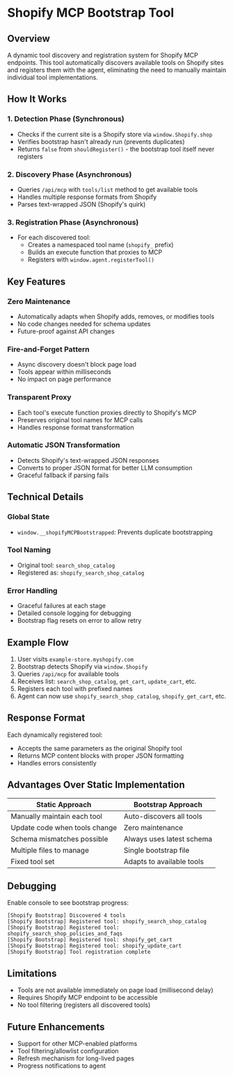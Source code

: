 # Shopify MCP Bootstrap Tool

## Overview

A dynamic tool discovery and registration system for Shopify MCP endpoints. This tool automatically discovers available tools on Shopify sites and registers them with the agent, eliminating the need to manually maintain individual tool implementations.

## How It Works

### 1. Detection Phase (Synchronous)

- Checks if the current site is a Shopify store via `window.Shopify.shop`
- Verifies bootstrap hasn't already run (prevents duplicates)
- Returns `false` from `shouldRegister()` - the bootstrap tool itself never registers

### 2. Discovery Phase (Asynchronous)

- Queries `/api/mcp` with `tools/list` method to get available tools
- Handles multiple response formats from Shopify
- Parses text-wrapped JSON (Shopify's quirk)

### 3. Registration Phase (Asynchronous)

- For each discovered tool:
  - Creates a namespaced tool name (`shopify_` prefix)
  - Builds an execute function that proxies to MCP
  - Registers with `window.agent.registerTool()`

## Key Features

### Zero Maintenance

- Automatically adapts when Shopify adds, removes, or modifies tools
- No code changes needed for schema updates
- Future-proof against API changes

### Fire-and-Forget Pattern

- Async discovery doesn't block page load
- Tools appear within milliseconds
- No impact on page performance

### Transparent Proxy

- Each tool's execute function proxies directly to Shopify's MCP
- Preserves original tool names for MCP calls
- Handles response format transformation

### Automatic JSON Transformation

- Detects Shopify's text-wrapped JSON responses
- Converts to proper JSON format for better LLM consumption
- Graceful fallback if parsing fails

## Technical Details

### Global State

- `window.__shopifyMCPBootstrapped`: Prevents duplicate bootstrapping

### Tool Naming

- Original tool: `search_shop_catalog`
- Registered as: `shopify_search_shop_catalog`

### Error Handling

- Graceful failures at each stage
- Detailed console logging for debugging
- Bootstrap flag resets on error to allow retry

## Example Flow

1. User visits `example-store.myshopify.com`
2. Bootstrap detects Shopify via `window.Shopify`
3. Queries `/api/mcp` for available tools
4. Receives list: `search_shop_catalog`, `get_cart`, `update_cart`, etc.
5. Registers each tool with prefixed names
6. Agent can now use `shopify_search_shop_catalog`, `shopify_get_cart`, etc.

## Response Format

Each dynamically registered tool:

- Accepts the same parameters as the original Shopify tool
- Returns MCP content blocks with proper JSON formatting
- Handles errors consistently

## Advantages Over Static Implementation

| Static Approach               | Bootstrap Approach        |
| ----------------------------- | ------------------------- |
| Manually maintain each tool   | Auto-discovers all tools  |
| Update code when tools change | Zero maintenance          |
| Schema mismatches possible    | Always uses latest schema |
| Multiple files to manage      | Single bootstrap file     |
| Fixed tool set                | Adapts to available tools |

## Debugging

Enable console to see bootstrap progress:

```
[Shopify Bootstrap] Discovered 4 tools
[Shopify Bootstrap] Registered tool: shopify_search_shop_catalog
[Shopify Bootstrap] Registered tool: shopify_search_shop_policies_and_faqs
[Shopify Bootstrap] Registered tool: shopify_get_cart
[Shopify Bootstrap] Registered tool: shopify_update_cart
[Shopify Bootstrap] Tool registration complete
```

## Limitations

- Tools are not available immediately on page load (millisecond delay)
- Requires Shopify MCP endpoint to be accessible
- No tool filtering (registers all discovered tools)

## Future Enhancements

- Support for other MCP-enabled platforms
- Tool filtering/allowlist configuration
- Refresh mechanism for long-lived pages
- Progress notifications to agent
